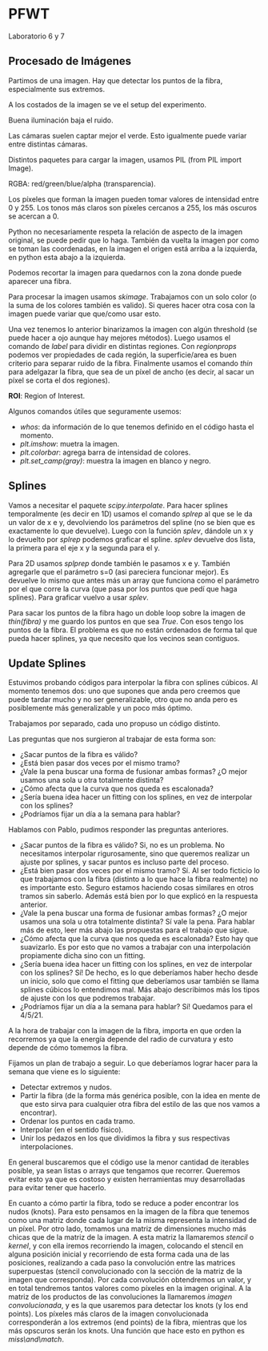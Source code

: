 # PFWT
Laboratorio 6 y 7

## Procesado de Imágenes
Partimos de una imagen. Hay que detectar los puntos de la fibra, especialmente sus extremos.

A los costados de la imagen se ve el setup del experimento.

Buena iluminación baja el ruido.

Las cámaras suelen captar mejor el verde. Esto igualmente puede variar entre distintas cámaras.

Distintos paquetes para cargar la imagen, usamos PIL (from PIL import Image).

RGBA: red/green/blue/alpha (transparencia).

Los píxeles que forman la imagen pueden tomar valores de intensidad entre 0 y 255. Los tonos más claros son píxeles cercanos a 255, los más oscuros se acercan a 0.

Python no necesariamente respeta la relación de aspecto de la imagen original, se puede pedir que lo haga. También da vuelta la imagen por como se toman las coordenadas, en la imagen el origen está arriba a la izquierda, en python esta abajo a la izquierda.

Podemos recortar la imagen para quedarnos con la zona donde puede aparecer una fibra.

Para procesar la imagen usamos _skimage_. Trabajamos con un solo color (o la suma de los colores también es valido). Si queres hacer otra cosa con la imagen puede variar que que/como usar esto.

Una vez tenemos lo anterior binarizamos la imagen con algún threshold (se puede hacer a ojo aunque hay mejores métodos). Luego usamos el comando de _label_ para dividir en distintas regiones. Con _regionprops_ podemos ver propiedades de cada región, la superficie/area es buen criterio para separar ruido de la fibra. Finalmente usamos el comando _thin_ para adelgazar la fibra, que sea de un píxel de ancho (es decir, al sacar un píxel se corta el dos regiones). 

**ROI**: Region of Interest.

Algunos comandos útiles que seguramente usemos:
* _whos_: da información de lo que tenemos definido en el código hasta el momento.
* _plt.imshow_: muetra la imagen.
* _plt.colorbar_: agrega barra de intensidad de colores.
* _plt.set\_camp(gray)_: muestra la imagen en blanco y negro.

## Splines
Vamos a necesitar el paquete _scipy.interpolate_. 
Para hacer splines temporalmente (es decir en 1D) usamos el comando _splrep_ al que se le da un valor de x e y, devolviendo los parámetros del spline (no se bien que es exactamente lo que devuelve). Luego con la función _splev_, dándole un x y lo devuelto por _splrep_ podemos graficar el spline. _splev_ devuelve dos lista, la primera para el eje x y la segunda para el y.

Para 2D usamos _splprep_ donde también le pasamos x e y. También agregarle que el parámetro s=0 (asi pareciera funcionar mejor). Es devuelve lo mismo que antes más un array que funciona como el parámetro por el que corre la curva (que pasa por los puntos que pedí que haga splines). Para graficar vuelvo a usar _splev_.

Para sacar los puntos de la fibra hago un doble loop sobre la imagen de _thin(fibra)_ y me guardo los puntos en que sea _True_. Con esos tengo los puntos de la fibra. El problema es que no están ordenados de forma tal que pueda hacer splines, ya que necesito que los vecinos sean contiguos. 

## Update Splines
Estuvimos probando códigos para interpolar la fibra con splines cúbicos. Al momento tenemos dos: uno que supones que anda pero creemos que puede tardar mucho y no ser generalizable, otro que no anda pero es posiblemente más generalizable y un poco más óptimo.

Trabajamos por separado, cada uno propuso un código distinto.

Las preguntas que nos surgieron al trabajar de esta forma son:

* ¿Sacar puntos de la fibra es válido?
* ¿Está bien pasar dos veces por el mismo tramo?
* ¿Vale la pena buscar una forma de fusionar ambas formas? ¿O mejor usamos una sola u otra totalmente distinta?
* ¿Cómo afecta que la curva que nos queda es escalonada?
* ¿Sería buena idea hacer un fitting con los splines, en vez de interpolar con los splines?
* ¿Podríamos fijar un día a la semana para hablar?

Hablamos con Pablo, pudimos responder las preguntas anteriores.

* ¿Sacar puntos de la fibra es válido? Si, no es un problema. No necesitamos interpolar rigurosamente, sino que queremos realizar un ajuste por splines, y sacar puntos es incluso parte del proceso.
* ¿Está bien pasar dos veces por el mismo tramo? Sí. Al ser todo ficticio lo que trabajamos con la fibra (distinto a lo que hace la fibra realmente) no es importante esto. Seguro estamos haciendo cosas similares en otros tramos sin saberlo. Además está bien por lo que explicó en la respuesta anterior.
* ¿Vale la pena buscar una forma de fusionar ambas formas? ¿O mejor usamos una sola u otra totalmente distinta? Sí vale la pena. Para hablar más de esto, leer más abajo las propuestas para el trabajo que sigue.
* ¿Cómo afecta que la curva que nos queda es escalonada? Esto hay que suavizarlo. Es por esto que no vamos a trabajar con una interpolación propiamente dicha sino con un fitting.
* ¿Sería buena idea hacer un fitting con los splines, en vez de interpolar con los splines? Sí! De hecho, es lo que deberíamos haber hecho desde un inicio, solo que como el fitting que deberíamos usar también se llama splines cúbicos lo entendimos mal. Más abajo describimos más los tipos de ajuste con los que podremos trabajar.
* ¿Podríamos fijar un día a la semana para hablar? Sí! Quedamos para el 4/5/21.

A la hora de trabajar con la imagen de la fibra, importa en que orden la recorremos ya que la energía depende del radio de curvatura y esto depende de cómo tomemos la fibra.

Fijamos un plan de trabajo a seguir. Lo que deberíamos lograr hacer para la semana que viene es lo siguiente:

* Detectar extremos y nudos.
* Partir la fibra (de la forma más genérica posible, con la idea en mente de que esto sirva para cualquier otra fibra del estilo de las que nos vamos a encontrar).
* Ordenar los puntos en cada tramo.
* Interpolar (en el sentido físico).
* Unir los pedazos en los que dividimos la fibra y sus respectivas interpolaciones.

En general buscaremos que el código use la menor cantidad de iterables posible, ya sean listas o arrays que tengamos que recorrer. Queremos evitar esto ya que es costoso y existen herramientas muy desarrolladas para evitar tener que hacerlo.

En cuanto a cómo partir la fibra, todo se reduce a poder encontrar los nudos (knots). Para esto pensamos en la imagen de la fibra que tenemos como una matriz donde cada lugar de la misma representa la intensidad de un píxel. Por otro lado, tomamos una matriz de dimensiones mucho más chicas que de la matriz de la imagen. A esta matriz la llamaremos _stencil_ o _kernel_, y con ella iremos recorriendo la imagen, colocando el stencil en alguna posición inicial y recorriendo de esta forma cada una de las posiciones, realizando a cada paso la convolución entre las matrices superpuestas (stencil convolucionado con la sección de la matriz de la imagen que corresponda). Por cada convolución obtendremos un valor, y en total tendremos tantos valores como píxeles en la imagen original. A la matriz de los productos de las convoluciones la llamaremos _imagen convolucionada_, y es la que usaremos para detectar los knots (y los end points). Los píxeles más claros de la imagen convolucionada corresponderán a los extremos (end points) de la fibra, mientras que los más opscuros serán los knots. Una función que hace esto en python es _miss\and\match_.

